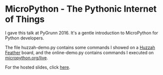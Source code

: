 # MicroPython - The Pythonic Internet of Things

I gave this talk at PyGrunn 2016. It's a gentle introduction to MicroPython for Python developers.

The file huzzah-demo.py contains some commands I showed on a [Huzzah Feather](https://learn.adafruit.com/adafruit-feather-huzzah-esp8266/overview) board, and the online-demo.py
contains commands I executed on [micropython.org/live](http://micropython.org/live).

For the hosted slides, click [here](http://todayispotato.github.io/micropython-talk/).
